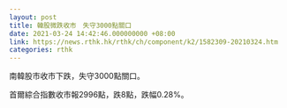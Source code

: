 ```yaml
---
layout: post
title: 韓股微跌收市　失守3000點關口
date: 2021-03-24 14:42:46.000000000 +08:00
link: https://news.rthk.hk/rthk/ch/component/k2/1582309-20210324.htm
categories: rthk
---
```


南韓股市收市下跌，失守3000點關口。

首爾綜合指數收市報2996點，跌8點，跌幅0.28%。
